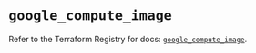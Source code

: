 # `google_compute_image`

Refer to the Terraform Registry for docs: [`google_compute_image`](https://registry.terraform.io/providers/hashicorp/google/5.11.0/docs/resources/compute_image).
